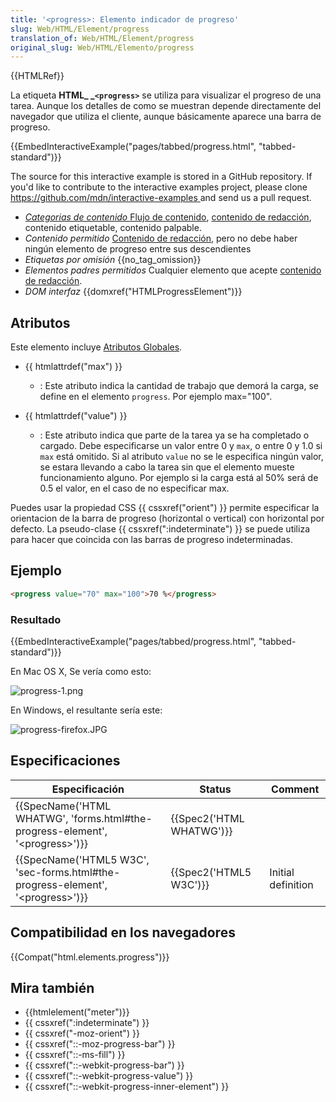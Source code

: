 ```yaml
---
title: '<progress>: Elemento indicador de progreso'
slug: Web/HTML/Element/progress
translation_of: Web/HTML/Element/progress
original_slug: Web/HTML/Elemento/progress
---
```

{{HTMLRef}}

La etiqueta **HTML\_ \_`<progress>`** se utiliza para visualizar el progreso de una tarea. Aunque los detalles de como se muestran depende directamente del navegador que utiliza el cliente, aunque básicamente aparece una barra de progreso.

{{EmbedInteractiveExample("pages/tabbed/progress.html", "tabbed-standard")}}

The source for this interactive example is stored in a GitHub repository. If you'd like to contribute to the interactive examples project, please clone [https://github.com/mdn/interactive-examples ](https://github.com/mdn/interactive-examples)and send us a pull request.

- _[Categorias de contenido ](/es/docs/Web/Guide/HTML/categorias_de_contenido#Flujo_de_contenido "HTML/Content_categories")_[Flujo de contenido](/es/docs/Web/Guide/HTML/categorias_de_contenido#Flujo_de_contenido "HTML/Content_categories"), [contenido de redacción](/es/docs/Web/Guide/HTML/categorias_de_contenido#Contenido_de_redacci%C3%B3n), contenido etiquetable, contenido palpable.
- _Contenido permitido_ [Contenido de redacción](/es/docs/HTML/Content_categories#Phrasing_content "HTML/Content_categories#Phrasing_content"), pero no debe haber ningún elemento de progreso entre sus descendientes
- _Etiquetas por omisión_ {{no_tag_omission}}
- _Elementos padres permitidos_ Cualquier elemento que acepte [contenido de redacción](/es/docs/HTML/Content_categories#Phrasing_content "HTML/Content_categories#Phrasing_content").
- _DOM interfaz_ {{domxref("HTMLProgressElement")}}

## Atributos

Este elemento incluye [Atributos Globales](/es/docs/HTML/Global_attributes).

- {{ htmlattrdef("max") }}
  - : Este atributo indica la cantidad de trabajo que demorá la carga, se define en el elemento `progress`. Por ejemplo max="100".
- {{ htmlattrdef("value") }}

  - : Este atributo indica que parte de la tarea ya se ha completado o cargado. Debe especificarse un valor entre 0 y `max`, o entre 0 y 1.0 si `max` está omitido. Si al atributo `value` no se le especifica ningún valor, se estara llevando a cabo la tarea sin que el elemento mueste funcionamiento alguno. Por ejemplo si la carga está al 50% será de 0.5 el valor, en el caso de no especificar max.

Puedes usar la propiedad CSS {{ cssxref("orient") }} permite especificar la orientacion de la barra de progreso (horizontal o vertical) con horizontal por defecto. La pseudo-clase {{ cssxref(":indeterminate") }} se puede utiliza para hacer que coincida con las barras de progreso indeterminadas.

## Ejemplo

```html
<progress value="70" max="100">70 %</progress>
```

### Resultado

{{EmbedInteractiveExample("pages/tabbed/progress.html", "tabbed-standard")}}

En Mac OS X, Se vería como esto:

![progress-1.png](/@api/deki/files/4946/=progress-1.png)

En Windows, el resultante sería este:

![progress-firefox.JPG](/@api/deki/files/6031/=progress-firefox.JPG)

## Especificaciones

| Especificación                                                                                                   | Status                           | Comment            |
| ---------------------------------------------------------------------------------------------------------------- | -------------------------------- | ------------------ |
| {{SpecName('HTML WHATWG', 'forms.html#the-progress-element', '&lt;progress&gt;')}}     | {{Spec2('HTML WHATWG')}} |                    |
| {{SpecName('HTML5 W3C', 'sec-forms.html#the-progress-element', '&lt;progress&gt;')}} | {{Spec2('HTML5 W3C')}}     | Initial definition |

## Compatibilidad en los navegadores

{{Compat("html.elements.progress")}}

## Mira también

- {{htmlelement("meter")}}
- {{ cssxref(":indeterminate") }}
- {{ cssxref("-moz-orient") }}
- {{ cssxref("::-moz-progress-bar") }}
- {{ cssxref("::-ms-fill") }}
- {{ cssxref("::-webkit-progress-bar") }}
- {{ cssxref("::-webkit-progress-value") }}
- {{ cssxref("::-webkit-progress-inner-element") }}
